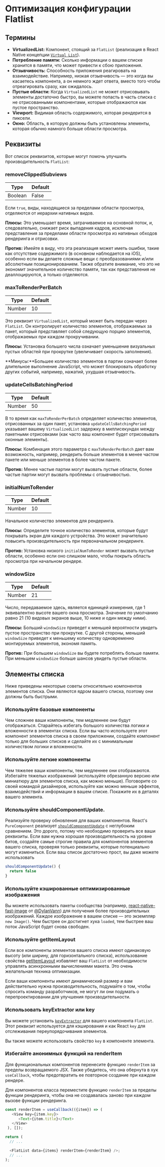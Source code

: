# Оптимизация конфигурации Flatlist

## Термины

-   **VirtualizedList:** Компонент, стоящий за `FlatList` (реализация в React Native концепции [`Virtual List`](https://bvaughn.github.io/react-virtualized/#/components/List)).
-   **Потребление памяти:** Сколько информации о вашем списке хранится в памяти, что может привести к сбою приложения.
-   **Отзывчивость:** Способность приложения реагировать на взаимодействие. Например, низкая отзывчивость — это когда вы касаетесь компонента, а он немного ждет ответа, вместо того чтобы отреагировать сразу, как ожидалось.
-   **Пустые области:** Когда `VirtualizedList` не может отрисовывать элементы достаточно быстро, вы можете попасть в часть списка с не отрисованными компонентами, которые отображаются как пустое пространство.
-   **Viewport:** Видимая область содержимого, которая рендерится в пиксели.
-   **Окно:** Область, в которую должны быть установлены элементы, которая обычно намного больше области просмотра.

## Реквизиты

Вот список реквизитов, которые могут помочь улучшить производительность `FlatList`:

### removeClippedSubviews

| Type    | Default |
| ------- | ------- |
| Boolean | False   |

Если `true`, виды, находящиеся за пределами области просмотра, отделяются от иерархии нативных видов.

**Плюсы:** Это уменьшает время, затрачиваемое на основной поток, и, следовательно, снижает риск выпадения кадров, исключая представления за пределами области просмотра из нативных обходов рендеринга и отрисовки.

**Против:** Имейте в виду, что эта реализация может иметь ошибки, такие как отсутствие содержимого (в основном наблюдается на iOS), особенно если вы делаете сложные вещи с преобразованиями и/или абсолютным позиционированием. Также обратите внимание, что это не экономит значительное количество памяти, так как представления не деаллоцируются, а только отделяются.

### maxToRenderPerBatch

| Type   | Default |
| ------ | ------- |
| Number | 10      |

Это реквизит `VirtualizedList`, который может быть передан через `FlatList`. Он контролирует количество элементов, отображаемых за пакет, который представляет собой следующую порцию элементов, отображаемых при каждом прокручивании.

**Плюсы:** Установка большего числа означает уменьшение визуальных пустых областей при прокрутке (увеличивает скорость заполнения).

**Минусы:**Большее количество элементов в партии означает более длительное выполнение JavaScript, что может блокировать обработку других событий, например, нажатий, ухудшая отзывчивость.

### updateCellsBatchingPeriod

| Type   | Default |
| ------ | ------- |
| Number | 50      |

В то время как `maxToRenderPerBatch` определяет количество элементов, отрисованных за один пакет, установка `updateCellsBatchingPeriod` указывает вашему `VirtualizedList` задержку в миллисекундах между пакетными отрисовками (как часто ваш компонент будет отрисовывать оконные элементы).

**Плюсы:** Комбинация этого параметра с `maxToRenderPerBatch` дает вам возможность, например, рендерить больше элементов в менее частом пакете или меньше элементов в более частом пакете.

**Против:** Менее частые партии могут вызвать пустые области, более частые партии могут вызвать проблемы с отзывчивостью.

### initialNumToRender

| Type   | Default |
| ------ | ------- |
| Number | 10      |

Начальное количество элементов для рендеринга.

**Плюсы:** Определите точное количество элементов, которые будут покрывать экран для каждого устройства. Это может значительно повысить производительность при первоначальном рендеринге.

**Против:** Установка низкого `initialNumToRender` может вызвать пустые области, особенно если оно слишком мало, чтобы покрыть область просмотра при начальном рендере.

### windowSize

| Type   | Default |
| ------ | ------- |
| Number | 21      |

Число, передаваемое здесь, является единицей измерения, где 1 эквивалентно высоте вашего окна просмотра. Значение по умолчанию равно 21 (10 видовых экранов выше, 10 ниже и один между ними).

**Плюсы:** Больший `windowSize` приведет к меньшей вероятности увидеть пустое пространство при прокрутке. С другой стороны, меньший `windowSize` приведет к меньшему количеству одновременно монтируемых элементов, экономя память.

**Против:** При большем `windowSize` вы будете потреблять больше памяти. При меньшем `windowSize` больше шансов увидеть пустые области.

## Элементы списка

Ниже приведены некоторые советы относительно компонентов элементов списка. Они являются ядром вашего списка, поэтому они должны быть быстрыми.

### Используйте базовые компоненты

Чем сложнее ваши компоненты, тем медленнее они будут отображаться. Старайтесь избегать большого количества логики и вложенности в элементах списка. Если вы часто используете этот компонент элементов списка в своем приложении, создайте компонент только для больших списков и сделайте их с минимальным количеством логики и вложенности.

### Используйте легкие компоненты

Чем тяжелее ваши компоненты, тем медленнее они отображаются. Избегайте тяжелых изображений (используйте обрезанную версию или миниатюру для элементов списка, как можно меньше). Поговорите со своей командой дизайнеров, используйте как можно меньше эффектов, взаимодействий и информации в вашем списке. Покажите их в деталях вашего элемента.

### Используйте shouldComponentUpdate.

Реализуйте проверку обновления для ваших компонентов. React's `PureComponent` реализует [`shouldComponentUpdate`](https://reactjs.org/docs/react-component.html#shouldcomponentupdate) с неглубоким сравнением. Это дорого, потому что необходимо проверить все ваши реквизиты. Если вам нужна хорошая производительность на уровне битов, создайте самые строгие правила для компонентов элементов вашего списка, проверяя только реквизиты, которые потенциально могут измениться. Если ваш список достаточно прост, вы даже можете использовать

```ts
shouldComponentUpdate() {
  return false
}
```

### Используйте кэшированные оптимизированные изображения

Вы можете использовать пакеты сообщества (например, [react-native-fast-image](https://github.com/DylanVann/react-native-fast-image) от [@DylanVann](https://github.com/DylanVann)) для получения более производительных изображений. Каждое изображение в вашем списке — это экземпляр `new Image()`. Чем быстрее он достигнет хука `loaded`, тем быстрее ваш поток JavaScript будет снова свободен.

### Используйте getItemLayout

Если все компоненты элементов вашего списка имеют одинаковую высоту (или ширину, для горизонтального списка), использование свойства [getItemLayout](../components/flatlist.md#getitemlayout) избавляет ваш `FlatList` от необходимости управлять асинхронными вычислениями макета. Это очень желательная техника оптимизации.

Если ваши компоненты имеют динамический размер и вам действительно нужна производительность, подумайте о том, чтобы спросить команду разработчиков, не могут ли они подумать о перепроектировании для улучшения производительности.

### Использовать keyExtractor или key

Вы можете установить [`keyExtractor`](../components/flatlist.md#keyextractor) для вашего компонента `FlatList`. Этот реквизит используется для кэширования и как React `key` для отслеживания переупорядочивания элементов.

Вы также можете использовать свойство `key` в компоненте элемента.

### Избегайте анонимных функций на renderItem

Для функциональных компонентов перенесите функцию `renderItem` за пределы возвращаемого JSX. Также убедитесь, что она обернута в хук `useCallback`, чтобы предотвратить ее повторное создание при каждом рендере.

Для компонентов класса переместите функцию `renderItem` за пределы функции рендеринга, чтобы она не создавалась заново при каждом вызове функции рендеринга.

```ts
const renderItem = useCallback(({item}) => (
   <View key={item.key}>
      <Text>{item.title}</Text>
   </View>
 ), []);

return (
  // ...

  <FlatList data={items} renderItem={renderItem} />;
  // ...
);
```
